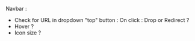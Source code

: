 Navbar :
- Check for URL in dropdown "top" button : On click : Drop or Redirect ?
- Hover ?
- Icon size ?


